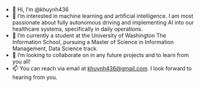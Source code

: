 - 👋 Hi, I’m @khuynh436
- 👀 I’m interested in machine learning and artificial intelligence. I am most passionate about fully autonomous driving and implementing AI into our healthcare systems, specifically in daily operations. 
- 🌱 I’m currently a student at the University of Washington The Information School, pursuing a Master of Science in Information Management, Data Science track. 
- 💞️ I’m looking to collaborate on in any future projects and to learn from you all!
- 📫 You can reach via email at khuynh436@gmail.com. I look forward to hearing from you. 

<!---
khuynh436/khuynh436 is a ✨ special ✨ repository because its `README.md` (this file) appears on your GitHub profile.
You can click the Preview link to take a look at your changes.
--->
